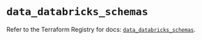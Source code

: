 # `data_databricks_schemas`

Refer to the Terraform Registry for docs: [`data_databricks_schemas`](https://registry.terraform.io/providers/databricks/databricks/1.48.3/docs/data-sources/schemas).
